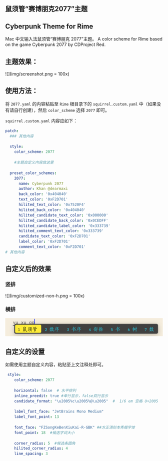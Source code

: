## 鼠须管“赛博朋克2077”主题
## Cyberpunk Theme for Rime

Mac 中文输入法鼠须管“赛博朋克 2077”主题。
A color scheme for Rime based on the game Cyberpunk 2077 by CDProject Red.

## 主题效果：
![](img/screenshot.png = 100x)

## 使用方法：
将 `2077.yaml` 的内容粘贴至 `Rime` 根目录下的 `squirrel.custom.yaml` 中（如果没有请自行创建），然后 `color_scheme` 选择 `2077` 即可。

`squirrel.custom.yaml`  内容应如下：

```yaml
patch:
  ### 其他内容

  style:
    color_scheme: 2077 
    
    #主题自定义内容放这里

  preset_color_schemes:
    2077:
      name: Cyberpunk 2077
      author: Khan @dearmaxi
      back_color: '0x404040'
      text_color: '0xF2D701'
      hilited_text_color: '0x7520F4'
      hilited_back_color: '0x404040'
      hilited_candidate_text_color: '0x000000'
      hilited_candidate_back_color: '0x0CEDFF'
      hilited_candidate_label_color: '0x333739'
      hilited_comment_text_color: '0x333739'
      candidate_text_color: '0xF2D701'
      label_color: '0xF2D701'
      comment_text_color: '0xF2D701'
# 其他内容

```

## 自定义后的效果
### 竖排
![](img/customized-non-h.png = 100x)
### 横排
![](img/customized-h.png)

## 自定义的设置

如需使用主题自定义内容，粘贴至上文注释处即可。

```yaml
 style:
    color_scheme: 2077  
    
    horizontal: false  # 水平排列
    inline_preedit: true #单行显示，false双行显示 
    candidate_format: "\u2005%c\u2005%@\u2005"  #  1/6 em 空格 U+2005 

    label_font_face: "JetBrains Mono Medium" 
    label_font_point: 13   

    font_face: "FZSongKeBenXiuKai-R-GBK" ##方正清刻本秀楷字体
    font_point: 18  #候选字词大小 

    corner_radius: 5  #候选条圆角
    hilited_corner_radius: 4
    line_spacing: 3
```


